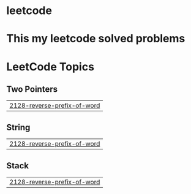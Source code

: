 # leetcode
# This my leetcode solved problems 

<!---LeetCode Topics Start-->
# LeetCode Topics
## Two Pointers
|  |
| ------- |
| [2128-reverse-prefix-of-word](https://github.com/MuhammadBasyuny97/myLeetcode/tree/master/2128-reverse-prefix-of-word) |
## String
|  |
| ------- |
| [2128-reverse-prefix-of-word](https://github.com/MuhammadBasyuny97/myLeetcode/tree/master/2128-reverse-prefix-of-word) |
## Stack
|  |
| ------- |
| [2128-reverse-prefix-of-word](https://github.com/MuhammadBasyuny97/myLeetcode/tree/master/2128-reverse-prefix-of-word) |
<!---LeetCode Topics End-->